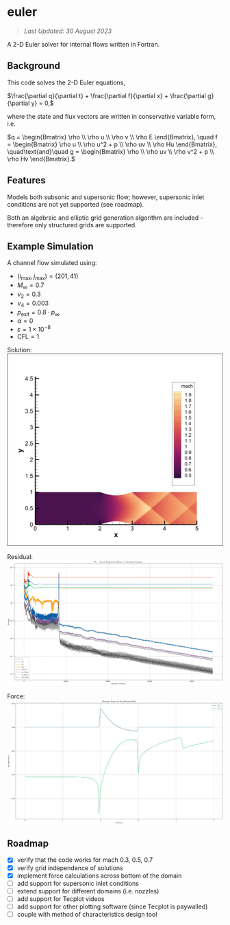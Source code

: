 # euler

> *Last Updated: 30 August 2023*

A 2-D Euler solver for internal flows written in Fortran.

## Background

This code solves the 2-D Euler equations,

$\frac{\partial q}{\partial t} + \frac{\partial f}{\partial x} + \frac{\partial g}{\partial y} = 0,$

where the state and flux vectors are written in conservative variable form, i.e.

$q = \begin{Bmatrix} \rho \\ \rho u \\ \rho v \\ \rho E \end{Bmatrix}, \quad f = \begin{Bmatrix} \rho u \\ \rho u^2 + p \\ \rho uv \\ \rho Hu \end{Bmatrix}, \quad\text{and}\quad g = \begin{Bmatrix} \rho \\ \rho uv \\ \rho v^2 + p \\ \rho Hv \end{Bmatrix}.$

## Features

Models both subsonic and supersonic flow; however, supersonic inlet conditions are not yet supported (see roadmap).

Both an algebraic and elliptic grid generation algorithm are included - therefore only structured grids are supported.

## Example Simulation

A channel flow simulated using:

- $(i_\text{max}, j_\text{max}) = (201, 41)$
- $M_\infty = 0.7$
- $\nu_2 = 0.3$
- $\nu_4 = 0.003$
- $p_\text{exit} = 0.8\cdot{}p_\infty$
- $\alpha = 0$
- $\varepsilon = 1\times10^{-8}$
- $\text{CFL} = 1$

Solution:
![example solution](img/sol.webp)

Residual:
![example residual](img/res.webp)

Force:
![example force](img/frc.webp)

## Roadmap

- [x] verify that the code works for mach 0.3, 0.5, 0.7
- [x] verify grid independence of solutions
- [x] implement force calculations across bottom of the domain
- [ ] add support for supersonic inlet conditions
- [ ] extend support for different domains (i.e. nozzles)
- [ ] add support for Tecplot videos
- [ ] add support for other plotting software (since Tecplot is paywalled)
- [ ] couple with method of characteristics design tool
